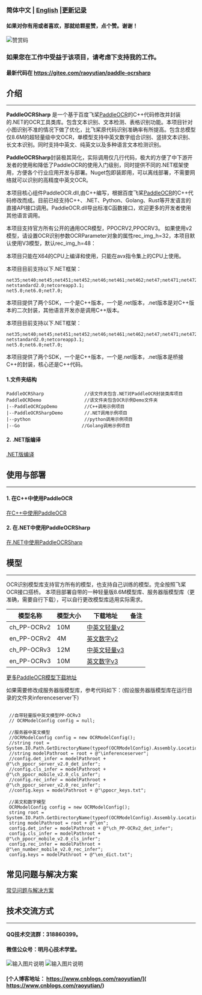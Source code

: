 ### 简体中文 | [English](https://github.com/raoyutian/PaddleOCRSharp/blob/main/README_en.md)     |[更新记录](https://github.com/raoyutian/PaddleOCRSharp/blob/main/doc/README_update.md)

#### 如果对你有用或者喜欢，那就给颗星赞，点个赞。谢谢！
![赞赏码](https://github.com/raoyutian/PaddleOCRSharp/assets/72854228/edf10c27-5f5e-4ec3-a3b5-af7433137bb4)

###  如果您在工作中受益于该项目，请考虑下支持我的工作。

#### 最新代码在 https://gitee.com/raoyutian/paddle-ocrsharp

## 介绍
-----
  **PaddleOCRSharp** 是一个基于百度飞桨[PaddleOCR](https://github.com/paddlepaddle/PaddleOCR)的C++代码修改并封装的.NET的OCR工具类库。包含文本识别、文本检测、表格识别功能。本项目针对小图识别不准的情况下做了优化，比飞桨原代码识别准确率有所提高。包含总模型仅8.6M的超轻量级中文OCR，单模型支持中英文数字组合识别、竖排文本识别、长文本识别。同时支持中英文、纯英文以及多种语言文本检测识别。

**PaddleOCRSharp**封装极其简化，实际调用仅几行代码，极大的方便了中下游开发者的使用和降低了PaddleOCR的使用入门级别，同时提供不同的.NET框架使用，方便各个行业应用开发与部署。Nuget包即装即用，可以离线部署，不需要网络就可以识别的高精度中英文OCR。  

 本项目核心组件PaddleOCR.dll,由C++编写，根据百度飞桨[PaddleOCR](https://github.com/paddlepaddle/PaddleOCR)的C++代码修改而成。目前已经支持C++、.NET、Python、Golang、Rust等开发语言的直接API接口调用。PaddleOCR.dll导出标准C函数接口，欢迎更多的开发者使用其他语言调用。

本项目支持官方所有公开的通用OCR模型，PPOCRV2,PPOCRV3。
如果使用v2模型，请设置OCR识别参数OCRParameter对象的属性rec_img_h=32，本项目默认使用V3模型，默认rec_img_h=48：

本项目只能在X64的CPU上编译和使用，只能在avx指令集上的CPU上使用。

本项目目前支持以下.NET框架：

```
net35;net40;net45;net451;net452;net46;net461;net462;net47;net471;net472;net48;net481;
netstandard2.0;netcoreapp3.1;
net5.0;net6.0;net7.0;

```

本项目提供了两个SDK，一个是C++版本，一个是.net版本，.net版本是对C++版本的二次封装，其他语言开发亦是调用C++版本。


本项目目前支持以下.NET框架：

```
net35;net40;net45;net451;net452;net46;net461;net462;net47;net471;net472;net48;net481;
netstandard2.0;netcoreapp3.1;
net5.0;net6.0;net7.0;

```

本项目提供了两个SDK，一个是C++版本，一个是.net版本，.net版本是桥接C++的封装，核心还是C++代码。

 

#### 1.文件夹结构

```
PaddleOCRSharp               //该文件夹包含.NET对PaddleOCR封装类库项目
PaddleOCRDemo                //该文件夹包含OCR示例Demo文件夹
|--PaddleOCRCppDemo          //C++调用示例项目
|--PaddleOCRSharpDemo        //.NET调用示例项目
|--python                    //python调用示例项目
|--Go                       //Golang调用示例项目

```
 

#### 2. .NET版编译

[.NET版编译](https://github.com/raoyutian/PaddleOCRSharp/blob/main/doc/Csharp.md) 



## 使用与部署
------

#### 1. 在C++中使用PaddleOCR

[在C++中使用PaddleOCR](https://github.com/raoyutian/PaddleOCRSharp/blob/main/doc/UseInCpp.md) 

#### 2. 在.NET中使用PaddleOCRSharp

[在.NET中使用PaddleOCRSharp](https://github.com/raoyutian/PaddleOCRSharp/blob/main/doc/UseInCsharp.md) 

## 模型
------
OCR识别模型库支持官方所有的模型，也支持自己训练的模型。完全按照飞桨OCR接口搭桥。
本项目部署自带的一种轻量版8.6M模型库、服务器版模型库（更准确，需要自行下载），可以自行更改模型库适用实际需求。

|模型名称|模型大小|下载地址|备注|
|---|---|---|---|
|ch_PP-OCRv2  |10M  |[中英文轻量v2](https://github.com/raoyutian/PaddleOCRSharp/raw/main/models/PP-OCRv2/inference.zip)  | |
|en_PP-OCRv2  |4M   |[英文数字v2](https://github.com/raoyutian/PaddleOCRSharp/raw/main/models/PP-OCRv2/en.zip)  |  |
|ch_PP-OCRv3  |12M  |[中英文轻量v3](https://github.com/raoyutian/PaddleOCRSharp/raw/main/models/PP-OCRv3/inference_v3.zip)|   |
|en_PP-OCRv3  |10M  |[英文数字v3](https://github.com/raoyutian/PaddleOCRSharp/raw/main/models/PP-OCRv3/en_v3.zip)|   |

[更多PaddleOCR模型下载地址](https://gitee.com/paddlepaddle/PaddleOCR/blob/dygraph/doc/doc_ch/models_list.md)

如果需要修改成服务器版模型库，参考代码如下：(假设服务器版模型库在运行目录的文件夹inferenceserver下)

```

 //自带轻量版中英文模型PP-OCRv3
 // OCRModelConfig config = null;

 //服务器中英文模型
 //OCRModelConfig config = new OCRModelConfig();
 //string root = System.IO.Path.GetDirectoryName(typeof(OCRModelConfig).Assembly.Location);
 //string modelPathroot = root + @"\inferenceserver";
 //config.det_infer = modelPathroot + @"\ch_ppocr_server_v2.0_det_infer";
 //config.cls_infer = modelPathroot + @"\ch_ppocr_mobile_v2.0_cls_infer";
 //config.rec_infer = modelPathroot + @"\ch_ppocr_server_v2.0_rec_infer";
 //config.keys = modelPathroot + @"\ppocr_keys.txt";

 //英文和数字模型
 OCRModelConfig config = new OCRModelConfig();
 string root = System.IO.Path.GetDirectoryName(typeof(OCRModelConfig).Assembly.Location);
 string modelPathroot = root + @"\en";
 config.det_infer = modelPathroot + @"\ch_PP-OCRv2_det_infer";
 config.cls_infer = modelPathroot + @"\ch_ppocr_mobile_v2.0_cls_infer";
 config.rec_infer = modelPathroot + @"\en_number_mobile_v2.0_rec_infer";
 config.keys = modelPathroot + @"\en_dict.txt";

```



## 常见问题与解决方案

[常见问题与解决方案](https://github.com/raoyutian/PaddleOCRSharp/blob/main/doc/README_question.md)

##  技术交流方式
------
#### QQ技术交流群：318860399。
#### 微信公众号：明月心技术学堂。
![输入图片说明](doc/%E5%85%AC%E4%BC%97%E5%8F%B7%E4%BA%8C%E7%BB%B4%E7%A0%81.jpg)
![输入图片说明](doc/%E6%98%8E%E6%9C%88%E5%BF%83%E6%8A%80%E6%9C%AF%E5%AD%A6%E5%A0%82%E7%BE%A4%E8%81%8A%E4%BA%8C%E7%BB%B4%E7%A0%81.png)
#### [个人博客地址： https://www.cnblogs.com/raoyutian/]( https://www.cnblogs.com/raoyutian/)
